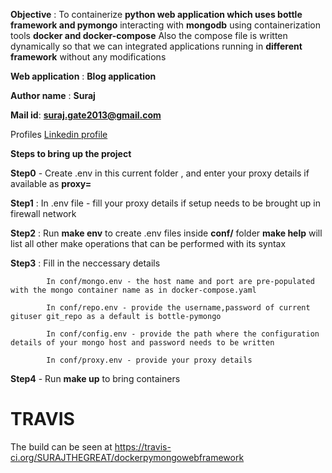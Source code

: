 **Objective** : To containerize **python web application which uses bottle framework and pymongo** interacting with **mongodb** using containerization tools **docker and docker-compose**
Also the compose file is written dynamically so that we can integrated applications running in **different framework** without any modifications

**Web application** : **Blog application**

**Author name** : **Suraj**

**Mail id**: **suraj.gate2013@gmail.com**

Profiles [Linkedin profile](https://www.linkedin.com/in/suraj-s-8a2a4459/)

**Steps to bring up the project**

**Step0** - Create .env in this current folder , and enter your proxy details if available as
            **proxy=**

**Step1** : In .env file - fill your proxy details if setup needs to be brought up in firewall network

**Step2** : Run **make env** to create .env files inside **conf/** folder 
            **make help** will list all other make operations that can be performed with its syntax
            
**Step3** : Fill in the neccessary details

            In conf/mongo.env - the host name and port are pre-populated with the mongo container name as in docker-compose.yaml
            
            In conf/repo.env - provide the username,password of current gituser git_repo as a default is bottle-pymongo
                                   
            In conf/config.env - provide the path where the configuration details of your mongo host and password needs to be written
            
            In conf/proxy.env - provide your proxy details
            
**Step4** - Run **make up** to bring containers            

# **TRAVIS**
The build can be seen at https://travis-ci.org/SURAJTHEGREAT/dockerpymongowebframework
